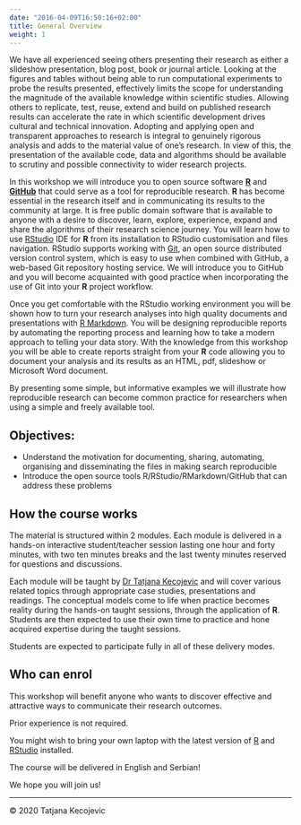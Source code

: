 ```yaml
---
date: "2016-04-09T16:50:16+02:00"
title: General Overview
weight: 1
---
```


We have all experienced seeing others presenting their research as either a slideshow presentation, blog post, book or journal article. Looking at the figures and tables without being able to run computational experiments to probe the results presented, effectively limits the scope for understanding the magnitude of the available knowledge within scientific studies. Allowing others to replicate, test, reuse, extend and build on published research results can accelerate the rate in which scientific development drives cultural and technical innovation.  Adopting and applying open and transparent approaches to research is integral to genuinely rigorous analysis and adds to the material value of one’s research. In view of this, the presentation of the available code, data and algorithms should be available to scrutiny and possible connectivity to wider research projects.

In this workshop we will introduce you to open source software  [**R**](https://www.r-project.org) and [**GitHub**](https://github.com) that could serve as a tool for reproducible research. **R** has become essential in the research itself and in communicating its results to the community at large. It is free public domain software that is available to anyone with a desire to discover, learn, explore, experience, expand and share the algorithms of their research science journey. You will learn how to use [RStudio](https://rstudio.com) IDE for **R** from its installation to RStudio customisation and files navigation. RStudio supports working with [Git](https://git-scm.com), an open source distributed version control system, which is easy to use when combined with GitHub, a web-based Git repository hosting service. We will introduce you to GitHub and you will become acquainted with good practice when incorporating the use of Git into your **R** project workflow. 

Once you get comfortable with the RStudio working environment you will be shown how to turn your research analyses into high quality documents and presentations with [R Markdown](https://rmarkdown.rstudio.com). You will be designing reproducible reports by automating the reporting process and learning how to take a modern approach to telling your data story. With the knowledge from this workshop you will be able to create reports straight from your **R** code allowing you to document your analysis and its results as an HTML, pdf, slideshow or Microsoft Word document.

By presenting some simple, but informative examples we will illustrate how reproducible research can become common practice for researchers when using a simple and freely available tool.

## Objectives:

-	Understand the motivation for documenting, sharing, automating, organising and disseminating the files in making search reproducible
-	Introduce the open source tools R/RStudio/RMarkdown/GitHub that can address these problems


## How the course works

The material is structured within 2 modules. Each module is delivered in a hands-on interactive student/teacher session lasting one hour and forty minutes, with two ten minutes breaks and the last twenty minutes reserved for questions and discussions.

Each module will be taught by [Dr Tatjana Kecojevic](tanjakec.github.io) and will cover various related topics through appropriate case studies, presentations and readings. The conceptual models come to life when practice becomes reality during the hands-on taught sessions, through the application of **R**. Students are then expected to use their own time to practice and hone acquired expertise during the taught sessions.

Students are expected to participate fully in all of these delivery modes.

## Who can enrol

This workshop will benefit anyone who wants to discover effective and attractive ways to communicate their research outcomes.

Prior experience is not required.

You might wish to bring your own laptop with the latest version of [R](https://cran.r-project.org) and [RStudio](https://rstudio.com/products/rstudio/download/) installed.
 
The course will be delivered in English and Serbian!

We hope you will join us!


-----------------------------
© 2020 Tatjana Kecojevic
